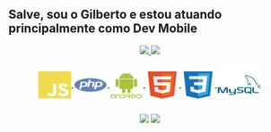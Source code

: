## Salve, sou o Gilberto e estou atuando principalmente como Dev Mobile
<link rel="stylesheet" href="https://cdn.jsdelivr.net/gh/devicons/devicon@v2.14.0/devicon.min.css">
<div align="center">
  <a href="https://github.com/gilberto-code">
  <img height="180em" src="https://github-readme-stats.vercel.app/api?username=gilberto-code&show_icons=true&theme=dark&include_all_commits=true&count_private=true"/>
  <img height="180em" src="https://github-readme-stats.vercel.app/api/top-langs/?username=gilberto-code&layout=compact&langs_count=7&theme=dark"/>
</div>
  
<div align="center" style="display: inline_block"><br>
  <img align="center" alt="Gil-Js" height="50" width="60" src="https://raw.githubusercontent.com/devicons/devicon/master/icons/javascript/javascript-plain.svg">
  <img align="center" alt="Gil-Php" height="50" width="60" src="https://raw.githubusercontent.com/devicons/devicon/master/icons/php/php-plain.svg">
  <img align="center" alt="Gil-Android" height="50" width="60" src="https://raw.githubusercontent.com/devicons/devicon/master/icons/android/android-plain-wordmark.svg">
  <img align="center" alt="Gil-HTML" height="50" width="60" src="https://raw.githubusercontent.com/devicons/devicon/master/icons/html5/html5-original.svg">
  <img align="center" alt="Gil-CSS" height="50" width="60" src="https://raw.githubusercontent.com/devicons/devicon/master/icons/css3/css3-original.svg">
  <img align="center" alt="Gil-MySql" height="70" width="80" src="https://raw.githubusercontent.com/devicons/devicon/master/icons/mysql/mysql-plain-wordmark.svg">
</div>
 <br>
 
<div align="center"> 
  <a href="https://instagram.com/gill.filho" target="_blank"><img src="https://img.shields.io/badge/-Instagram-%23E4405F?style=for-the-badge&logo=instagram&logoColor=white" target="_blank"></a>
  <a href="https://www.linkedin.com/in/gilberto-ribeiro-filho/" target="_blank"><img src="https://img.shields.io/badge/-LinkedIn-%230077B5?style=for-the-badge&logo=linkedin&logoColor=white" target="_blank"></a> 
</div>
